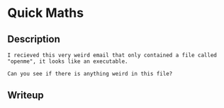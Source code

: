 # Quick Maths

## Description
```
I recieved this very weird email that only contained a file called "openme", it looks like an executable.

Can you see if there is anything weird in this file?
```

## Writeup

